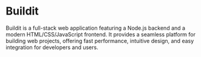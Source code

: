 # Buildit
Buildit is a full-stack web application featuring a Node.js backend and a modern HTML/CSS/JavaScript frontend. It provides a seamless platform for building web projects, offering fast performance, intuitive design, and easy integration for developers and users.

